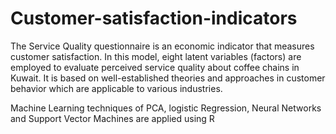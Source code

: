 # Customer-satisfaction-indicators

The Service Quality questionnaire is an economic indicator that measures customer satisfaction. In this model, eight latent variables (factors) are employed to evaluate perceived service quality about coffee chains in Kuwait. It is based on well-established theories and approaches in customer behavior which are applicable to various industries.

Machine Learning techniques of PCA, logistic Regression, Neural Networks and Support Vector Machines are applied using R

